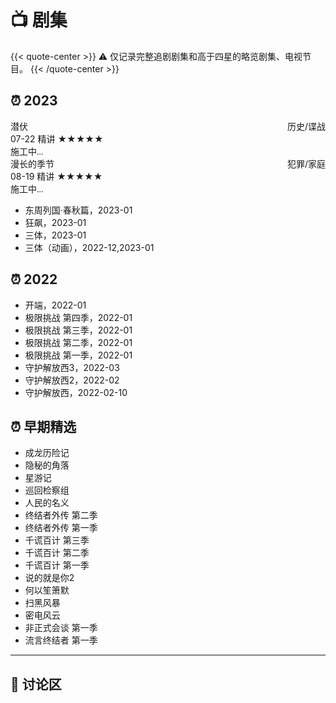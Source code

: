 # 📺 剧集


{{< quote-center >}}
⚠️ 仅记录完整追剧剧集和高于四星的略览剧集、电视节目。
{{< /quote-center >}}

## ⏰ 2023

<div class="culture-list" cover-src="" json-src="books.json">
  <div class="media">
    <div class="media-cover" style="background-image:url(https://z1.ax1x.com/2023/10/30/pimbYF0.jpg)"></div>
    <div class="media-meta">
      <div class="media-meta-item title">潜伏<span style="float:right;font-weight:400">历史/谍战</span></div>
      <div class="media-meta-item">
        <span class="author">07-22 精讲</span>
        <span class="star-score">★★★★★</span>
      </div>
      <div class="media-meta-item intro"><font face="LXGW WenKai Screen">施工中...</font></div>
    </div>
  </div>
  <div class="media">
    <div class="media-cover" style="background-image:url(https://z1.ax1x.com/2023/10/30/pimbYF0.jpg)"></div>
    <div class="media-meta">
      <div class="media-meta-item title">漫长的季节<span style="float:right;font-weight:400">犯罪/家庭</span></div>
      <div class="media-meta-item">
        <span class="author">08-19 精讲</span>
        <span class="star-score">★★★★★</span>
      </div>
      <div class="media-meta-item intro"><font face="LXGW WenKai Screen">施工中...</font></div>
    </div>
  </div>
</div>

- 东周列国·春秋篇，2023-01 
- 狂飙，2023-01 
- 三体，2023-01 
- 三体（动画），2022-12,2023-01 

## ⏰ 2022

- 开端，2022-01
- 极限挑战 第四季，2022-01
- 极限挑战 第三季，2022-01
- 极限挑战 第二季，2022-01
- 极限挑战 第一季，2022-01
- 守护解放西3，2022-03
- 守护解放西2，2022-02
- 守护解放西，2022-02-10

## ⏰ 早期精选

- 成龙历险记
- 隐秘的角落
- 星游记
- 巡回检察组
- 人民的名义
- 终结者外传 第二季
- 终结者外传 第一季
- 千谎百计 第三季
- 千谎百计 第二季
- 千谎百计 第一季
- 说的就是你2
- 何以笙箫默
- 扫黑风暴
- 密电风云
- 非正式会谈 第一季
- 流言终结者 第一季

---

## 💬 讨论区
